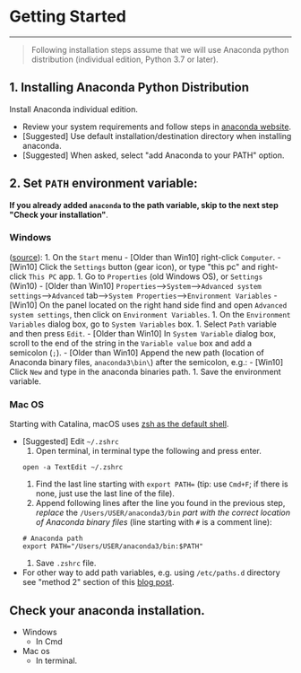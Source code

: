 # Getting Started
---
> Following installation steps assume that we will use Anaconda python distribution (individual edition, Python 3.7 or later).

## 1. Installing Anaconda Python Distribution
Install Anaconda individual edition.
- Review your system requirements and follow steps in [anaconda website](https://docs.anaconda.com/anaconda/install/#).
- \[Suggested\] Use default installation/destination directory when installing anaconda.
- \[Suggested\] When asked, select "add Anaconda to your PATH" option.

## 2. Set `PATH` environment variable:
**If you already added `anaconda` to the path variable, skip to the next step "Check your installation"**.

### Windows
([source](https://docs.microsoft.com/en-us/previous-versions/office/developer/sharepoint-2010/ee537574(v=office.14))):
    1. On the `Start` menu
      - \[Older than Win10\] right-click `Computer`.
      - \[Win10\] Click the `Settings` button (gear icon), or type "this pc" and right-click `This PC` app.
    1. Go to `Properties` (old Windows OS), or `Settings` (Win10)
      - \[Older than Win10\] `Properties`-->`System`-->`Advanced system settings`-->`Advanced` tab-->`System Properties`-->`Environment Variables`
      - \[Win10\] On the panel located on the right hand side find and open `Advanced system settings`, then click on `Environment Variables`.
    1. On the `Environment Variables` dialog box, go to `System Variables` box.
    1. Select `Path` variable and then press `Edit`.
      - \[Older than Win10\] In `System Variable` dialog box, scroll to the end of the string in the `Variable value` box and add a semicolon (`;`).
      - \[Older than Win10\] Append the new path (location of Anaconda binary files, `anaconda3\bin\`) after the semicolon, e.g.:
      - \[Win10\] Click `New` and type in the anaconda binaries path.
    1. Save the environment variable.
### Mac OS
Starting with Catalina, macOS uses [zsh as the default shell](https://support.apple.com/en-us/HT208050).

- \[Suggested\] Edit `~/.zshrc`
    1. Open terminal, in terminal type the following and press enter.
    ```
    open -a TextEdit ~/.zshrc
    ```
    1. Find the last line starting with `export PATH=` (tip: use `Cmd+F`; if there is none, just use the last line of the file).
    1. Append following lines after the line you found in the previous step, *replace* the `/Users/USER/anaconda3/bin` *part with the correct location of Anaconda binary files* (line starting with `#` is a comment line):
    ```
    # Anaconda path
    export PATH="/Users/USER/anaconda3/bin:$PATH"
    ```
    1. Save `.zshrc` file.
- For other way to add path variables, e.g. using `/etc/paths.d` directory see "method 2" section of this [blog post](https://www.cyberciti.biz/faq/appleosx-bash-unix-change-set-path-environment-variable/).

## Check your anaconda installation.
- Windows
  - In Cmd
- Mac os
  - In terminal.
